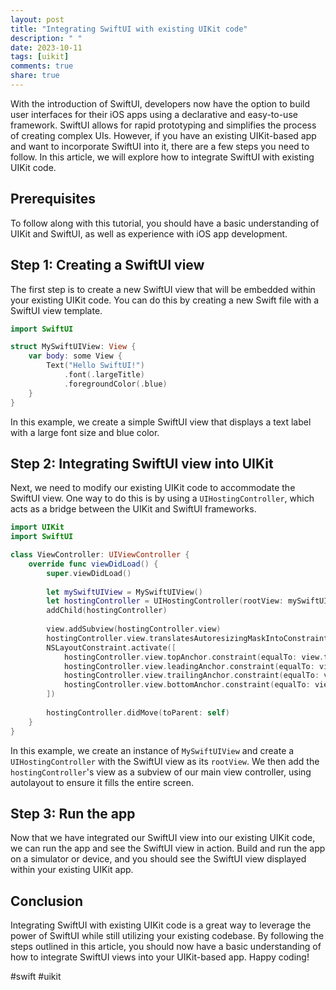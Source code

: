 ```yaml
---
layout: post
title: "Integrating SwiftUI with existing UIKit code"
description: " "
date: 2023-10-11
tags: [uikit]
comments: true
share: true
---
```


With the introduction of SwiftUI, developers now have the option to build user interfaces for their iOS apps using a declarative and easy-to-use framework. SwiftUI allows for rapid prototyping and simplifies the process of creating complex UIs. However, if you have an existing UIKit-based app and want to incorporate SwiftUI into it, there are a few steps you need to follow. In this article, we will explore how to integrate SwiftUI with existing UIKit code.

## Prerequisites
To follow along with this tutorial, you should have a basic understanding of UIKit and SwiftUI, as well as experience with iOS app development.

## Step 1: Creating a SwiftUI view
The first step is to create a new SwiftUI view that will be embedded within your existing UIKit code. You can do this by creating a new Swift file with a SwiftUI view template.

```swift
import SwiftUI

struct MySwiftUIView: View {
    var body: some View {
        Text("Hello SwiftUI!")
            .font(.largeTitle)
            .foregroundColor(.blue)
    }
}
```

In this example, we create a simple SwiftUI view that displays a text label with a large font size and blue color.

## Step 2: Integrating SwiftUI view into UIKit
Next, we need to modify our existing UIKit code to accommodate the SwiftUI view. One way to do this is by using a `UIHostingController`, which acts as a bridge between the UIKit and SwiftUI frameworks.

```swift
import UIKit
import SwiftUI

class ViewController: UIViewController {
    override func viewDidLoad() {
        super.viewDidLoad()
        
        let mySwiftUIView = MySwiftUIView()
        let hostingController = UIHostingController(rootView: mySwiftUIView)
        addChild(hostingController)
        
        view.addSubview(hostingController.view)
        hostingController.view.translatesAutoresizingMaskIntoConstraints = false
        NSLayoutConstraint.activate([
            hostingController.view.topAnchor.constraint(equalTo: view.topAnchor),
            hostingController.view.leadingAnchor.constraint(equalTo: view.leadingAnchor),
            hostingController.view.trailingAnchor.constraint(equalTo: view.trailingAnchor),
            hostingController.view.bottomAnchor.constraint(equalTo: view.bottomAnchor)
        ])
        
        hostingController.didMove(toParent: self)
    }
}
```

In this example, we create an instance of `MySwiftUIView` and create a `UIHostingController` with the SwiftUI view as its `rootView`. We then add the `hostingController`'s view as a subview of our main view controller, using autolayout to ensure it fills the entire screen.

## Step 3: Run the app
Now that we have integrated our SwiftUI view into our existing UIKit code, we can run the app and see the SwiftUI view in action. Build and run the app on a simulator or device, and you should see the SwiftUI view displayed within your existing UIKit app.

## Conclusion
Integrating SwiftUI with existing UIKit code is a great way to leverage the power of SwiftUI while still utilizing your existing codebase. By following the steps outlined in this article, you should now have a basic understanding of how to integrate SwiftUI views into your UIKit-based app. Happy coding!

#swift #uikit